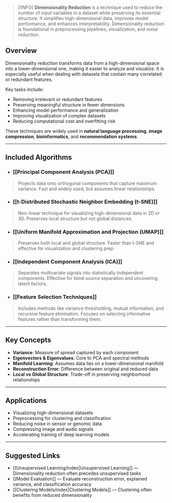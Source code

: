 > [!INFO]
> **Dimensionality Reduction** is a technique used to reduce the number of input variables in a dataset while preserving its essential structure. It simplifies high-dimensional data, improves model performance, and enhances interpretability. Dimensionality reduction is foundational in preprocessing pipelines, visualization, and noise reduction.

## Overview

Dimensionality reduction transforms data from a high-dimensional space into a lower-dimensional one, making it easier to analyze and visualize. It is especially useful when dealing with datasets that contain many correlated or redundant features.

Key tasks include:

- Removing irrelevant or redundant features
- Preserving meaningful structure in fewer dimensions
- Enhancing model performance and generalization
- Improving visualization of complex datasets
- Reducing computational cost and overfitting risk

These techniques are widely used in **natural language processing**, **image compression**, **bioinformatics**, and **recommendation systems**.

---

## Included Algorithms

- ### [[Principal Component Analysis (PCA)]]
> Projects data onto orthogonal components that capture maximum variance. Fast and widely used, but assumes linear relationships.

- ### [[t-Distributed Stochastic Neighbor Embedding (t-SNE)]]
> Non-linear technique for visualizing high-dimensional data in 2D or 3D. Preserves local structure but not global distances.

- ### [[Uniform Manifold Approximation and Projection (UMAP)]]
> Preserves both local and global structure. Faster than t-SNE and effective for visualization and clustering prep.

- ### [[Independent Component Analysis (ICA)]]
> Separates multivariate signals into statistically independent components. Effective for blind source separation and uncovering latent factors.

- ### [[Feature Selection Techniques]]
> Includes methods like variance thresholding, mutual information, and recursive feature elimination. Focuses on selecting informative features rather than transforming them.

---

## Key Concepts

- **Variance**: Measure of spread captured by each component
- **Eigenvectors & Eigenvalues**: Core to PCA and spectral methods
- **Manifold Learning**: Assumes data lies on a lower-dimensional manifold
- **Reconstruction Error**: Difference between original and reduced data
- **Local vs Global Structure**: Trade-off in preserving neighborhood relationships

---

## Applications

- Visualizing high-dimensional datasets
- Preprocessing for clustering and classification
- Reducing noise in sensor or genomic data
- Compressing image and audio signals
- Accelerating training of deep learning models

---
## Suggested Links

- [[Unsupervised Learning/index|Unsupervised Learning]] — Dimensionality reduction often precedes unsupervised tasks
- [[Model Evaluation]] — Evaluate reconstruction error, explained variance, and classification accuracy
- [[Clustering Models/index|Clustering Models]] — Clustering often benefits from reduced dimensionality